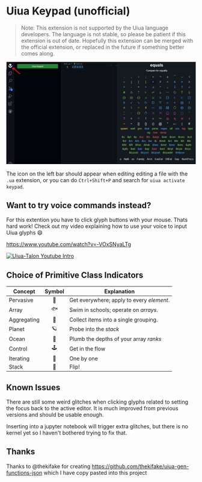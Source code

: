 # Uiua Keypad (unofficial)

> Note: This extension is not supported by the Uiua language developers. The
> language is not stable, so please be patient if this extension is out of date.
> Hopefully this extension can be merged with the official extension, or
> replaced in the future if something better comes along.

![keypad screenshot](https://github.com/thehappycheese/uiua-keypad/raw/main/resources/screenshot.png)

The icon on the left bar should appear when editing editing a file with the
`.ua` extension, or you can do `Ctrl+Shift+P` and search for `uiua activate keypad`.

## Want to try voice commands instead?

For this extention you have to click glyph buttons with your mouse. Thats hard work!
Check out my video explaining how to use your voice to input Uiua glyphs :smile:

https://www.youtube.com/watch?v=-VOxSNyaLTg

[![Uiua-Talon Youtube Intro](https://img.youtube.com/vi/-VOxSNyaLTg/0.jpg)](https://www.youtube.com/watch?v=-VOxSNyaLTg)

## Choice of Primitive Class Indicators

| Concept      | Symbol | Explanation |
|--------------|:------:|-------------|
| Pervasive    | 🐜     | Get everywhere; apply to every *element*. |
| Array        | 🐟     | Swim in schools; operate on *arrays*. |
| Aggregating  | 🧺     | Collect items into a single grouping. |
| Planet       | 🪐     | Probe into the *stack* |
| Ocean        | 🌊     | Plumb the depths of your array  *ranks* |
| Control      | 🕹️     | Get in the flow |
| Iterating    | 🍇     | One by one |
| Stack        | 🥞     | Flip! |


## Known Issues

There are still some weird glitches when clicking glyphs related to setting the
focus back to the active editor. It is much improved from previous versions and
should be usable enough.

Inserting into a jupyter notebook will trigger extra glitches, but there is no
kernel yet so I haven't bothered trying to fix that.

## Thanks

Thanks to @thekifake for creating
https://github.com/thekifake/uiua-gen-functions-json which I have copy pasted
into this project
